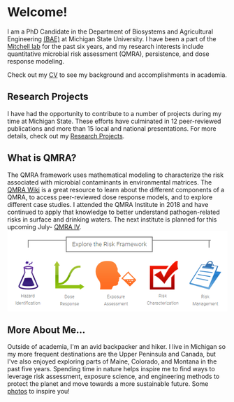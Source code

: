 # Welcome!

I am a PhD Candidate in the Department of Biosystems and Agricultural Engineering [(BAE)](https://www.egr.msu.edu/bae/) at Michigan State University. I have been a part of the [Mitchell lab](http://www.jmitchellphd.com/) for the past six years, and my research interests include quantitative microbial risk assessment (QMRA), persistence, and dose response modeling. 

Check out my [CV](./CV_rmd_KD.html) to see my background and accomplishments in academia. 

## Research Projects
I have had the opportunity to contribute to a number of projects during my time at Michigan State. These efforts have culminated in 12 peer-reviewed publications and more than 15 local and national presentations. For more details, check out my [Research Projects](./research_projects.html).

## What is QMRA?
The QMRA framework uses mathematical modeling to characterize the risk associated with microbial contaminants in environmental matrices. The [QMRA Wiki](http://qmrawiki.org/) is a great resource to learn about the different components of a QMRA, to access peer-reviewed dose response models, and to explore different case studies. I attended the QMRA Institute in 2018 and have continued to apply that knowledge to better understand pathogen-related risks in surface and drinking waters. The next institute is planned for this upcoming July- [QMRA IV](https://events.anr.msu.edu/QMRAIV2022/).
<img align="center" src="/docs/assets/qmra_steps.PNG" alt="Diagram demonstrating the five steps of a QMRA (taken from the Wiki): Hazard ID, Exposure Assessment, Dose Response Assessment, Risk Characterization, and Risk Management">

## More About Me...
Outside of academia, I'm an avid backpacker and hiker. I live in Michigan so my more frequent destinations are the Upper Peninsula and Canada, but I've also enjoyed exploring parts of Maine, Colorado, and Montana in the past five years. Spending time in nature helps inspire me to find ways to leverage risk assessment, exposure science, and engineering methods to protect the planet and move towards a more sustainable future. Some [photos](./about_me_photos.md) to inspire you!  


 
